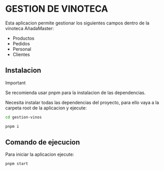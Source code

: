 # GESTION DE VINOTECA

Esta aplicacion permite gestionar los siguientes campos dentro de la vinoteca AñadaMaster:

- Productos
- Pedidos
- Personal
- Clientes

## Instalacion

> [!IMPORTANT]
> Se recomienda usar pnpm para la instalacion de las dependencias.

Necesita instalar todas las dependencias del proyecto, para ello vaya a la carpeta root de la aplicacion y ejecute:
```bash
cd gestion-vinos

pnpm i
```

## Comando de ejecucion

Para iniciar la aplicacion ejecute:
```bash
pnpm start
```
